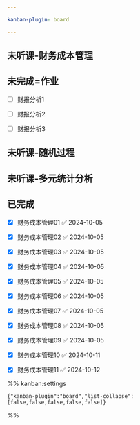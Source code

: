 ```yaml
---

kanban-plugin: board

---
```


## 未听课-财务成本管理



## 未完成=作业

- [ ] 财报分析1
- [ ] 财报分析2
- [ ] 财报分析3


## 未听课-随机过程



## 未听课-多元统计分析



## 已完成

- [x] 财务成本管理01 ✅ 2024-10-05
- [x] 财务成本管理02 ✅ 2024-10-05
- [x] 财务成本管理03 ✅ 2024-10-05
- [x] 财务成本管理04 ✅ 2024-10-05
- [x] 财务成本管理05 ✅ 2024-10-05
- [x] 财务成本管理06 ✅ 2024-10-05
- [x] 财务成本管理07 ✅ 2024-10-05
- [x] 财务成本管理08 ✅ 2024-10-05
- [x] 财务成本管理09 ✅ 2024-10-05
- [x] 财务成本管理10 ✅ 2024-10-11
- [x] 财务成本管理11 ✅ 2024-10-12




%% kanban:settings
```
{"kanban-plugin":"board","list-collapse":[false,false,false,false,false]}
```
%%
